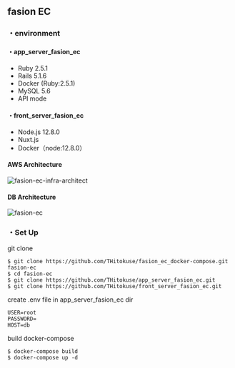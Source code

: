 ## fasion EC

### ・environment

#### ・app_server_fasion_ec

- Ruby 2.5.1
- Rails 5.1.6
- Docker (Ruby:2.5.1)
- MySQL 5.6
- API mode

#### ・front_server_fasion_ec

- Node.js 12.8.0
- Nuxt.js
- Docker（node:12.8.0）

#### AWS Architecture

![fasion-ec-infra-architect](https://user-images.githubusercontent.com/45042275/65850902-b77ea380-e38b-11e9-8c6f-a01193d80952.png)

#### DB Architecture

![fasion-ec](https://user-images.githubusercontent.com/45042275/65926282-7b048380-e42f-11e9-9d1e-a1ba014d3225.png)



### ・Set Up

git clone
```
$ git clone https://github.com/THitokuse/fasion_ec_docker-compose.git fasion-ec
$ cd fasion-ec
$ git clone https://github.com/THitokuse/app_server_fasion_ec.git
$ git clone https://github.com/THitokuse/front_server_fasion_ec.git
```

create .env file in app_server_fasion_ec dir
```.env
USER=root
PASSWORD=
HOST=db
```

build docker-compose
```
$ docker-compose build
$ docker-compose up -d
```
